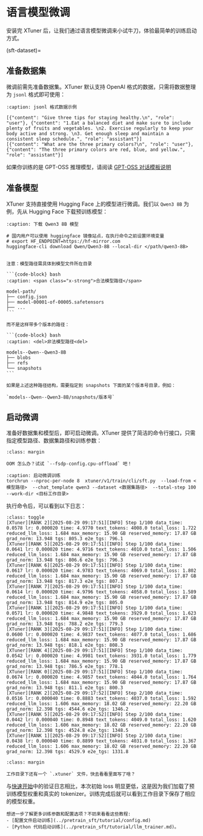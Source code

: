 # 语言模型微调

安装完 XTuner 后，让我们通过语言模型微调来小试牛刀，体验最简单的训练启动方式。

(sft-dataset)=
## 准备数据集

微调前需先准备数据集。XTuner 默认支持 OpenAI 格式的数据，只需将数据整理为 `jsonl` 格式即可使用：

```{code-block} json
:caption: jsonl 格式数据示例

[{"content": "Give three tips for staying healthy.\n", "role": "user"}, {"content": "1.Eat a balanced diet and make sure to include plenty of fruits and vegetables. \n2. Exercise regularly to keep your body active and strong. \n3. Get enough sleep and maintain a consistent sleep schedule.", "role": "assistant"}]
[{"content": "What are the three primary colors?\n", "role": "user"}, {"content": "The three primary colors are red, blue, and yellow.", "role": "assistant"}]

```

如果你训练的是 GPT-OSS 推理模型，请阅读 [GPT-OSS 对话模板说明](../pretrain_sft/tutorial/chat_template.md#gpt-oss-)


## 准备模型

XTuner 支持直接使用 Hugging Face 上的模型进行微调。我们以 `Qwen3 8B` 为例，先从 Hugging Face 下载预训练模型：


```{code-block} bash
:caption: 下载 Qwen3 8B 模型

# 国内用户可以使用 huggingface 镜像站点，在执行命令之前设置环境变量
# export HF_ENDPOINT=https://hf-mirror.com
huggingface-cli download Qwen/Qwen3-8B --local-dir </path/qwen3-8B>

```

````{note}

注意：模型路径需具体到模型文件所在目录

```{code-block} bash
:caption: <span class="x-strong">合法模型路径</span>

model-path/
├── config.json
├── model-00001-of-00005.safetensors
├── ...
```

而不是这样带多个版本的路径：

```{code-block} bash
:caption: <del>非法模型路径<del>

models--Qwen--Qwen3-8B
├── blobs
├── refs
└── snapshots
```

如果是上述这种路径结构，需要指定到 snapshots 下面的某个版本号目录，例如：

`models--Qwen--Qwen3-8B/snapshots/版本号`
````

## 启动微调

准备好数据集和模型后，即可启动微调。XTuner 提供了简洁的命令行接口，只需指定模型路径、数据集路径和训练参数：

```{tip}
:class: margin

OOM 怎么办？试试 `--fsdp-config.cpu-offload` 吧！

```
```{code-block} bash
:caption: 启动微调训练
torchrun --nproc-per-node 8  xtuner/v1/train/cli/sft.py  --load-from <模型路径>  --chat_template qwen3 --dataset <数据集路径>  --total-step 100 --work-dir <目标工作目录>
```

执行命令后，可以看到以下日志：

```{code-block} bash
:class: toggle
[XTuner][RANK 2][2025-08-29 09:17:51][INFO] Step 1/100 data_time: 0.0578 lr: 0.000020 time: 4.9770 text_tokens: 4008.0 total_loss: 1.722 reduced_llm_loss: 1.684 max_memory: 15.90 GB reserved_memory: 17.87 GB grad_norm: 13.948 tgs: 805.3 e2e_tgs: 796.1 
[XTuner][RANK 5][2025-08-29 09:17:51][INFO] Step 1/100 data_time: 0.0641 lr: 0.000020 time: 4.9716 text_tokens: 4010.0 total_loss: 1.506 reduced_llm_loss: 1.684 max_memory: 15.90 GB reserved_memory: 17.87 GB grad_norm: 13.948 tgs: 806.6 e2e_tgs: 796.3 
[XTuner][RANK 6][2025-08-29 09:17:51][INFO] Step 1/100 data_time: 0.0617 lr: 0.000020 time: 4.9783 text_tokens: 4069.0 total_loss: 1.802 reduced_llm_loss: 1.684 max_memory: 15.90 GB reserved_memory: 17.87 GB grad_norm: 13.948 tgs: 817.3 e2e_tgs: 807.3 
[XTuner][RANK 7][2025-08-29 09:17:51][INFO] Step 1/100 data_time: 0.0614 lr: 0.000020 time: 4.9796 text_tokens: 4058.0 total_loss: 1.589 reduced_llm_loss: 1.684 max_memory: 15.90 GB reserved_memory: 17.87 GB grad_norm: 13.948 tgs: 814.9 e2e_tgs: 805.0 
[XTuner][RANK 1][2025-08-29 09:17:51][INFO] Step 1/100 data_time: 0.0571 lr: 0.000020 time: 4.9848 text_tokens: 3929.0 total_loss: 1.623 reduced_llm_loss: 1.684 max_memory: 15.90 GB reserved_memory: 17.87 GB grad_norm: 13.948 tgs: 788.2 e2e_tgs: 779.3 
[XTuner][RANK 3][2025-08-29 09:17:51][INFO] Step 1/100 data_time: 0.0600 lr: 0.000020 time: 4.9837 text_tokens: 4077.0 total_loss: 1.686 reduced_llm_loss: 1.684 max_memory: 15.90 GB reserved_memory: 17.87 GB grad_norm: 13.948 tgs: 818.1 e2e_tgs: 808.3 
[XTuner][RANK 4][2025-08-29 09:17:51][INFO] Step 1/100 data_time: 0.0542 lr: 0.000020 time: 4.9981 text_tokens: 3931.0 total_loss: 1.779 reduced_llm_loss: 1.684 max_memory: 15.90 GB reserved_memory: 17.87 GB grad_norm: 13.948 tgs: 786.5 e2e_tgs: 778.1 
[XTuner][RANK 0][2025-08-29 09:17:51][INFO] Step 1/100 data_time: 0.0674 lr: 0.000020 time: 4.9857 text_tokens: 4044.0 total_loss: 1.764 reduced_llm_loss: 1.684 max_memory: 15.90 GB reserved_memory: 17.87 GB grad_norm: 13.948 tgs: 811.1 e2e_tgs: 800.3 
[XTuner][RANK 2][2025-08-29 09:17:52][INFO] Step 2/100 data_time: 0.0516 lr: 0.000040 time: 0.8883 text_tokens: 4037.0 total_loss: 1.592 reduced_llm_loss: 1.606 max_memory: 18.02 GB reserved_memory: 22.20 GB grad_norm: 12.398 tgs: 4544.6 e2e_tgs: 1346.2 
[XTuner][RANK 5][2025-08-29 09:17:52][INFO] Step 2/100 data_time: 0.0442 lr: 0.000040 time: 0.8948 text_tokens: 4049.0 total_loss: 1.620 reduced_llm_loss: 1.606 max_memory: 18.02 GB reserved_memory: 22.20 GB grad_norm: 12.398 tgs: 4524.8 e2e_tgs: 1348.5 
[XTuner][RANK 1][2025-08-29 09:17:52][INFO] Step 2/100 data_time: 0.0438 lr: 0.000040 time: 0.8899 text_tokens: 4031.0 total_loss: 1.367 reduced_llm_loss: 1.606 max_memory: 18.02 GB reserved_memory: 22.20 GB grad_norm: 12.398 tgs: 4529.9 e2e_tgs: 1331.8 
```

```{tip}
:class: margin

工作目录下还有一个 `.xtuner` 文件，快去看看里面写了啥？
```

与[快速开始](./installation.md)中的验证日志相比，本次初始 loss 明显更低，这是因为我们加载了预训练模型权重和真实的 tokenizer。训练完成后就可以看到工作目录下保存了相应的模型权重。


```{hint}
想进一步了解更多训练参数和配置选项？不妨来看看这些教程:
- [配置文件启动训练](../pretrain_sft/tutorial/config.md)
- [Python 代码启动训练](../pretrain_sft/tutorial/llm_trainer.md)。
```
